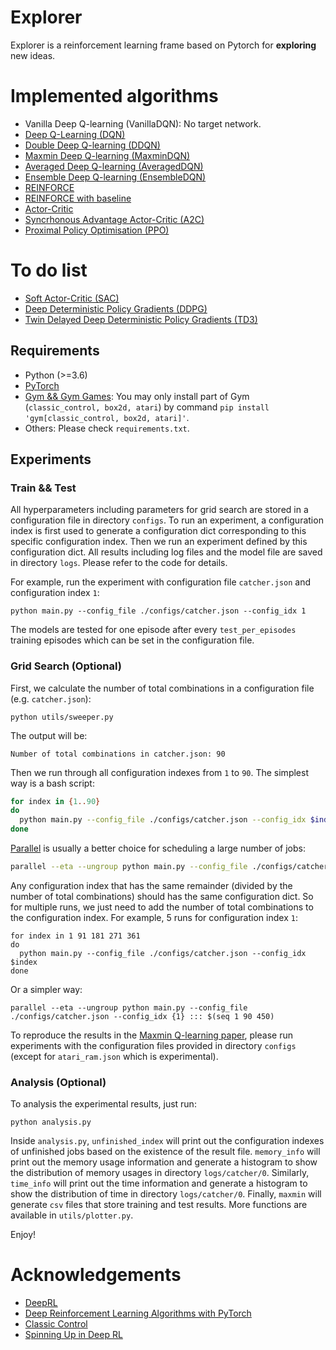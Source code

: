 # Explorer

Explorer is a reinforcement learning frame based on Pytorch for **exploring** new ideas.


# Implemented algorithms

- Vanilla Deep Q-learning (VanillaDQN): No target network.
- [Deep Q-Learning (DQN)](https://users.cs.duke.edu/~pdinesh/sources/MnihEtAlHassibis15NatureControlDeepRL.pdf)
- [Double Deep Q-learning (DDQN)](https://arxiv.org/pdf/1509.06461.pdf)
- [Maxmin Deep Q-learning (MaxminDQN)](https://openreview.net/pdf?id=Bkg0u3Etwr)
- [Averaged Deep Q-learning (AveragedDQN)](https://arxiv.org/pdf/1611.01929.pdf)
- [Ensemble Deep Q-learning (EnsembleDQN)](https://arxiv.org/pdf/1611.01929.pdf)
- [REINFORCE](http://incompleteideas.net/book/RLbook2020.pdf)
- [REINFORCE with baseline](http://incompleteideas.net/book/RLbook2020.pdf)
- [Actor-Critic](http://incompleteideas.net/book/RLbook2020.pdf)
- [Syncrhonous Advantage Actor-Critic (A2C)](https://arxiv.org/pdf/1602.01783.pdf)
- [Proximal Policy Optimisation (PPO)](https://arxiv.org/pdf/1707.06347.pdf)


# To do list

- [Soft Actor-Critic (SAC)](https://arxiv.org/pdf/1812.05905.pdf)
- [Deep Deterministic Policy Gradients (DDPG)](https://arxiv.org/pdf/1509.02971.pdf)
- [Twin Delayed Deep Deterministic Policy Gradients (TD3)](https://arxiv.org/pdf/1802.09477.pdf)


## Requirements

- Python (>=3.6)
- [PyTorch](https://pytorch.org/)
- [Gym && Gym Games](https://github.com/qlan3/gym-games): You may only install part of Gym (`classic_control, box2d, atari`) by command `pip install 'gym[classic_control, box2d, atari]'`.
- Others: Please check `requirements.txt`.


## Experiments

### Train && Test

All hyperparameters including parameters for grid search are stored in a configuration file in directory `configs`. To run an experiment, a configuration index is first used to generate a configuration dict corresponding to this specific configuration index. Then we run an experiment defined by this configuration dict. All results including log files and the model file are saved in directory `logs`. Please refer to the code for details.

For example, run the experiment with configuration file `catcher.json` and configuration index `1`:

```python main.py --config_file ./configs/catcher.json --config_idx 1```

The models are tested for one episode after every `test_per_episodes` training episodes which can be set in the configuration file.


### Grid Search (Optional)

First, we calculate the number of total combinations in a configuration file (e.g. `catcher.json`):

`python utils/sweeper.py`

The output will be:

`Number of total combinations in catcher.json: 90`

Then we run through all configuration indexes from `1` to `90`. The simplest way is a bash script:

``` bash
for index in {1..90}
do
  python main.py --config_file ./configs/catcher.json --config_idx $index
done
```

[Parallel](https://www.gnu.org/software/parallel/) is usually a better choice for scheduling a large number of jobs:

``` bash
parallel --eta --ungroup python main.py --config_file ./configs/catcher.json --config_idx {1} ::: $(seq 1 90)
```

Any configuration index that has the same remainder (divided by the number of total combinations) should has the same configuration dict. So for multiple runs, we just need to add the number of total combinations to the configuration index. For example, 5 runs for configuration index `1`:

```
for index in 1 91 181 271 361
do
  python main.py --config_file ./configs/catcher.json --config_idx $index
done
```

Or a simpler way:
```
parallel --eta --ungroup python main.py --config_file ./configs/catcher.json --config_idx {1} ::: $(seq 1 90 450)
```

To reproduce the results in the [Maxmin Q-learning paper](https://openreview.net/forum?id=Bkg0u3Etwr&noteId=Bkg0u3Etwr), please run experiments with the configuration files provided in directory `configs` (except for `atari_ram.json` which is experimental).

### Analysis (Optional)

To analysis the experimental results, just run:

`python analysis.py`

Inside `analysis.py`, `unfinished_index` will print out the configuration indexes of unfinished jobs based on the existence of the result file. `memory_info` will print out the memory usage information and generate a histogram to show the distribution of memory usages in directory `logs/catcher/0`. Similarly, `time_info` will print out the time information and generate a histogram to show the distribution of time in directory `logs/catcher/0`. Finally, `maxmin` will generate `csv` files that store training and test results. More functions are available in `utils/plotter.py`.

Enjoy!


# Acknowledgements

- [DeepRL](https://github.com/ShangtongZhang/DeepRL)
- [Deep Reinforcement Learning Algorithms with PyTorch](https://github.com/p-christ/Deep-Reinforcement-Learning-Algorithms-with-PyTorch)
- [Classic Control](https://github.com/muhammadzaheer/classic-control)
- [Spinning Up in Deep RL](https://github.com/openai/spinningup)